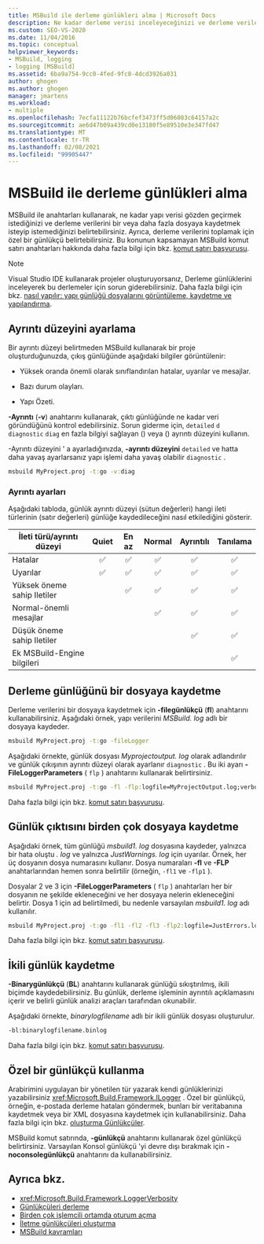 ```yaml
---
title: MSBuild ile derleme günlükleri alma | Microsoft Docs
description: Ne kadar derleme verisi inceleyeceğinizi ve derleme verilerinin bir veya daha fazla dosyaya kaydedilip edilmeyeceğini belirtmek için MSBuild ile anahtarları kullanmayı öğrenin.
ms.custom: SEO-VS-2020
ms.date: 11/04/2016
ms.topic: conceptual
helpviewer_keywords:
- MSBuild, logging
- logging [MSBuild]
ms.assetid: 6ba9a754-9cc0-4fed-9fc8-4dcd3926a031
author: ghogen
ms.author: ghogen
manager: jmartens
ms.workload:
- multiple
ms.openlocfilehash: 7ecfa11122b76bcfef3473ff5d06083c64157a2c
ms.sourcegitcommit: ae6d47b09a439cd0e13180f5e89510e3e347fd47
ms.translationtype: MT
ms.contentlocale: tr-TR
ms.lasthandoff: 02/08/2021
ms.locfileid: "99905447"
---
```

# <a name="obtain-build-logs-with-msbuild"></a>MSBuild ile derleme günlükleri alma

MSBuild ile anahtarları kullanarak, ne kadar yapı verisi gözden geçirmek istediğinizi ve derleme verilerini bir veya daha fazla dosyaya kaydetmek isteyip istemediğinizi belirtebilirsiniz. Ayrıca, derleme verilerini toplamak için özel bir günlükçü belirtebilirsiniz. Bu konunun kapsamayan MSBuild komut satırı anahtarları hakkında daha fazla bilgi için bkz. [komut satırı başvurusu](../msbuild/msbuild-command-line-reference.md).

> [!NOTE]
> Visual Studio IDE kullanarak projeler oluşturuyorsanız, Derleme günlüklerini inceleyerek bu derlemeler için sorun giderebilirsiniz. Daha fazla bilgi için bkz. [nasıl yapılır: yapı günlüğü dosyalarını görüntüleme, kaydetme ve yapılandırma](../ide/how-to-view-save-and-configure-build-log-files.md).

## <a name="set-the-level-of-detail"></a>Ayrıntı düzeyini ayarlama

 Bir ayrıntı düzeyi belirtmeden MSBuild kullanarak bir proje oluşturduğunuzda, çıkış günlüğünde aşağıdaki bilgiler görüntülenir:

- Yüksek oranda önemli olarak sınıflandırılan hatalar, uyarılar ve mesajlar.

- Bazı durum olayları.

- Yapı Özeti.

**-Ayrıntı** (**-v**) anahtarını kullanarak, çıktı günlüğünde ne kadar veri göründüğünü kontrol edebilirsiniz. Sorun giderme için, `detailed` `d` `diagnostic` `diag` en fazla bilgiyi sağlayan () veya () ayrıntı düzeyini kullanın.

-Ayrıntı düzeyini ' a ayarladığınızda, **-ayrıntı düzeyini** `detailed` ve hatta daha yavaş ayarlarsanız yapı işlemi daha yavaş olabilir  `diagnostic` .

```cmd
msbuild MyProject.proj -t:go -v:diag
```

### <a name="verbosity-settings"></a>Ayrıntı ayarları

Aşağıdaki tabloda, günlük ayrıntı düzeyi (sütun değerleri) hangi ileti türlerinin (satır değerleri) günlüğe kaydedileceğini nasıl etkilediğini gösterir.

| İleti türü/ayrıntı düzeyi              | Quiet | En az | Normal | Ayrıntılı | Tanılama |
|---------------------------------------|:-----:|:-------:|:------:|:--------:|:----------:|
| Hatalar                                |   ✅   |    ✅    |    ✅   |     ✅    |      ✅     |
| Uyarılar                              |   ✅   |    ✅    |    ✅   |     ✅    |      ✅     |
| Yüksek öneme sahip Iletiler              |       |    ✅    |    ✅   |     ✅    |      ✅     |
| Normal-önemli mesajlar           |       |         |    ✅   |     ✅    |      ✅     |
| Düşük öneme sahip Iletiler              |       |         |        |     ✅    |      ✅     |
| Ek MSBuild-Engine bilgileri |       |         |        |          |      ✅     |

## <a name="save-the-build-log-to-a-file"></a>Derleme günlüğünü bir dosyaya kaydetme

Derleme verilerini bir dosyaya kaydetmek için **-filegünlükçü** (**fl**) anahtarını kullanabilirsiniz. Aşağıdaki örnek, yapı verilerini *MSBuild. log* adlı bir dosyaya kaydeder.

```cmd
msbuild MyProject.proj -t:go -fileLogger
```

 Aşağıdaki örnekte, günlük dosyası *Myprojectoutput. log* olarak adlandırılır ve günlük çıkışının ayrıntı düzeyi olarak ayarlanır `diagnostic` . Bu iki ayarı **-FileLoggerParameters** ( `flp` ) anahtarını kullanarak belirtirsiniz.

```cmd
msbuild MyProject.proj -t:go -fl -flp:logfile=MyProjectOutput.log;verbosity=diagnostic
```

 Daha fazla bilgi için bkz. [komut satırı başvurusu](../msbuild/msbuild-command-line-reference.md).

## <a name="save-the-log-output-to-multiple-files"></a>Günlük çıktısını birden çok dosyaya kaydetme

 Aşağıdaki örnek, tüm günlüğü *msbuild1. log* dosyasına kaydeder, yalnızca bir hata oluştu *. log* ve yalnızca *JustWarnings. log* için uyarılar. Örnek, her üç dosyanın dosya numarasını kullanır. Dosya numaraları **-fl** ve **-FLP** anahtarlarından hemen sonra belirtilir (örneğin, `-fl1` ve `-flp1` ).

 Dosyalar 2 ve 3 için **-FileLoggerParameters** ( `flp` ) anahtarları her bir dosyanın ne şekilde ekleneceğini ve her dosyaya nelerin ekleneceğini belirtir. Dosya 1 için ad belirtilmedi, bu nedenle varsayılan *msbuild1. log* adı kullanılır.

```cmd
msbuild MyProject.proj -t:go -fl1 -fl2 -fl3 -flp2:logfile=JustErrors.log;errorsonly -flp3:logfile=JustWarnings.log;warningsonly
```

 Daha fazla bilgi için bkz. [komut satırı başvurusu](../msbuild/msbuild-command-line-reference.md).

## <a name="save-a-binary-log"></a>İkili günlük kaydetme

**-Binarygünlükçü** (**BL**) anahtarını kullanarak günlüğü sıkıştırılmış, ikili biçimde kaydedebilirsiniz. Bu günlük, derleme işleminin ayrıntılı açıklamasını içerir ve belirli günlük analizi araçları tarafından okunabilir.

Aşağıdaki örnekte, *binarylogfilename* adlı bir ikili günlük dosyası oluşturulur.

```cmd
-bl:binarylogfilename.binlog
```

Daha fazla bilgi için bkz. [komut satırı başvurusu](../msbuild/msbuild-command-line-reference.md).

## <a name="use-a-custom-logger"></a>Özel bir günlükçü kullanma

 Arabirimini uygulayan bir yönetilen tür yazarak kendi günlüklerinizi yazabilirsiniz <xref:Microsoft.Build.Framework.ILogger> . Özel bir günlükçü, örneğin, e-postada derleme hataları göndermek, bunları bir veritabanına kaydetmek veya bir XML dosyasına kaydetmek için kullanabilirsiniz. Daha fazla bilgi için bkz. [oluşturma Günlükçüler](../msbuild/build-loggers.md).

 MSBuild komut satırında, **-günlükçü** anahtarını kullanarak özel günlükçü belirtirsiniz. Varsayılan Konsol günlükçü 'yi devre dışı bırakmak için **-noconsolegünlükçü** anahtarını da kullanabilirsiniz.

## <a name="see-also"></a>Ayrıca bkz.

- <xref:Microsoft.Build.Framework.LoggerVerbosity>
- [Günlükçüleri derleme](../msbuild/build-loggers.md)
- [Birden çok işlemcili ortamda oturum açma](../msbuild/logging-in-a-multi-processor-environment.md)
- [İletme günlükçüleri oluşturma](../msbuild/creating-forwarding-loggers.md)
- [MSBuild kavramları](../msbuild/msbuild-concepts.md)
